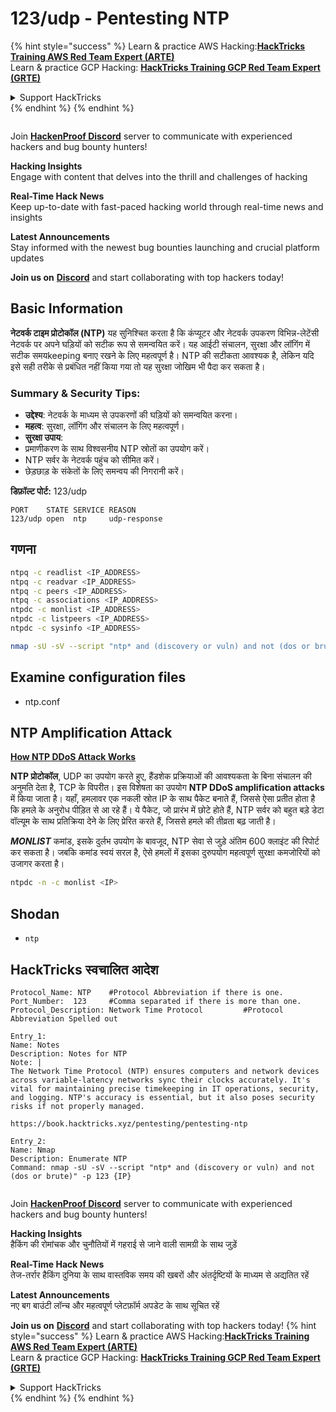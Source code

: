 # 123/udp - Pentesting NTP

{% hint style="success" %}
Learn & practice AWS Hacking:<img src="/.gitbook/assets/arte.png" alt="" data-size="line">[**HackTricks Training AWS Red Team Expert (ARTE)**](https://training.hacktricks.xyz/courses/arte)<img src="/.gitbook/assets/arte.png" alt="" data-size="line">\
Learn & practice GCP Hacking: <img src="/.gitbook/assets/grte.png" alt="" data-size="line">[**HackTricks Training GCP Red Team Expert (GRTE)**<img src="/.gitbook/assets/grte.png" alt="" data-size="line">](https://training.hacktricks.xyz/courses/grte)

<details>

<summary>Support HackTricks</summary>

* Check the [**subscription plans**](https://github.com/sponsors/carlospolop)!
* **Join the** 💬 [**Discord group**](https://discord.gg/hRep4RUj7f) or the [**telegram group**](https://t.me/peass) or **follow** us on **Twitter** 🐦 [**@hacktricks\_live**](https://twitter.com/hacktricks\_live)**.**
* **Share hacking tricks by submitting PRs to the** [**HackTricks**](https://github.com/carlospolop/hacktricks) and [**HackTricks Cloud**](https://github.com/carlospolop/hacktricks-cloud) github repos.

</details>
{% endhint %}
{% endhint %}

<figure><img src="/.gitbook/assets/image.png" alt=""><figcaption></figcaption></figure>

Join [**HackenProof Discord**](https://discord.com/invite/N3FrSbmwdy) server to communicate with experienced hackers and bug bounty hunters!

**Hacking Insights**\
Engage with content that delves into the thrill and challenges of hacking

**Real-Time Hack News**\
Keep up-to-date with fast-paced hacking world through real-time news and insights

**Latest Announcements**\
Stay informed with the newest bug bounties launching and crucial platform updates

**Join us on** [**Discord**](https://discord.com/invite/N3FrSbmwdy) and start collaborating with top hackers today!

## Basic Information

**नेटवर्क टाइम प्रोटोकॉल (NTP)** यह सुनिश्चित करता है कि कंप्यूटर और नेटवर्क उपकरण विभिन्न-लेटेंसी नेटवर्क पर अपने घड़ियों को सटीक रूप से समन्वयित करें। यह आईटी संचालन, सुरक्षा और लॉगिंग में सटीक समयkeeping बनाए रखने के लिए महत्वपूर्ण है। NTP की सटीकता आवश्यक है, लेकिन यदि इसे सही तरीके से प्रबंधित नहीं किया गया तो यह सुरक्षा जोखिम भी पैदा कर सकता है।

### Summary & Security Tips:

* **उद्देश्य**: नेटवर्क के माध्यम से उपकरणों की घड़ियों को समन्वयित करना।
* **महत्व**: सुरक्षा, लॉगिंग और संचालन के लिए महत्वपूर्ण।
* **सुरक्षा उपाय**:
* प्रमाणीकरण के साथ विश्वसनीय NTP स्रोतों का उपयोग करें।
* NTP सर्वर के नेटवर्क पहुंच को सीमित करें।
* छेड़छाड़ के संकेतों के लिए समन्वय की निगरानी करें।

**डिफ़ॉल्ट पोर्ट:** 123/udp
```
PORT    STATE SERVICE REASON
123/udp open  ntp     udp-response
```
## गणना
```bash
ntpq -c readlist <IP_ADDRESS>
ntpq -c readvar <IP_ADDRESS>
ntpq -c peers <IP_ADDRESS>
ntpq -c associations <IP_ADDRESS>
ntpdc -c monlist <IP_ADDRESS>
ntpdc -c listpeers <IP_ADDRESS>
ntpdc -c sysinfo <IP_ADDRESS>
```

```bash
nmap -sU -sV --script "ntp* and (discovery or vuln) and not (dos or brute)" -p 123 <IP>
```
## Examine configuration files

* ntp.conf

## NTP Amplification Attack

[**How NTP DDoS Attack Works**](https://resources.infosecinstitute.com/network-time-protocol-ntp-threats-countermeasures/#gref)

**NTP प्रोटोकॉल**, UDP का उपयोग करते हुए, हैंडशेक प्रक्रियाओं की आवश्यकता के बिना संचालन की अनुमति देता है, TCP के विपरीत। इस विशेषता का उपयोग **NTP DDoS amplification attacks** में किया जाता है। यहाँ, हमलावर एक नकली स्रोत IP के साथ पैकेट बनाते हैं, जिससे ऐसा प्रतीत होता है कि हमले के अनुरोध पीड़ित से आ रहे हैं। ये पैकेट, जो प्रारंभ में छोटे होते हैं, NTP सर्वर को बहुत बड़े डेटा वॉल्यूम के साथ प्रतिक्रिया देने के लिए प्रेरित करते हैं, जिससे हमले की तीव्रता बढ़ जाती है।

_**MONLIST**_ कमांड, इसके दुर्लभ उपयोग के बावजूद, NTP सेवा से जुड़े अंतिम 600 क्लाइंट की रिपोर्ट कर सकता है। जबकि कमांड स्वयं सरल है, ऐसे हमलों में इसका दुरुपयोग महत्वपूर्ण सुरक्षा कमजोरियों को उजागर करता है।
```bash
ntpdc -n -c monlist <IP>
```
## Shodan

* `ntp`

## HackTricks स्वचालित आदेश
```
Protocol_Name: NTP    #Protocol Abbreviation if there is one.
Port_Number:  123     #Comma separated if there is more than one.
Protocol_Description: Network Time Protocol         #Protocol Abbreviation Spelled out

Entry_1:
Name: Notes
Description: Notes for NTP
Note: |
The Network Time Protocol (NTP) ensures computers and network devices across variable-latency networks sync their clocks accurately. It's vital for maintaining precise timekeeping in IT operations, security, and logging. NTP's accuracy is essential, but it also poses security risks if not properly managed.

https://book.hacktricks.xyz/pentesting/pentesting-ntp

Entry_2:
Name: Nmap
Description: Enumerate NTP
Command: nmap -sU -sV --script "ntp* and (discovery or vuln) and not (dos or brute)" -p 123 {IP}
```
<figure><img src="/.gitbook/assets/image.png" alt=""><figcaption></figcaption></figure>

Join [**HackenProof Discord**](https://discord.com/invite/N3FrSbmwdy) server to communicate with experienced hackers and bug bounty hunters!

**Hacking Insights**\
हैकिंग की रोमांचक और चुनौतियों में गहराई से जाने वाली सामग्री के साथ जुड़ें

**Real-Time Hack News**\
तेज-तर्रार हैकिंग दुनिया के साथ वास्तविक समय की खबरों और अंतर्दृष्टियों के माध्यम से अद्यतित रहें

**Latest Announcements**\
नए बग बाउंटी लॉन्च और महत्वपूर्ण प्लेटफ़ॉर्म अपडेट के साथ सूचित रहें

**Join us on** [**Discord**](https://discord.com/invite/N3FrSbmwdy) and start collaborating with top hackers today!
{% hint style="success" %}
Learn & practice AWS Hacking:<img src="/.gitbook/assets/arte.png" alt="" data-size="line">[**HackTricks Training AWS Red Team Expert (ARTE)**](https://training.hacktricks.xyz/courses/arte)<img src="/.gitbook/assets/arte.png" alt="" data-size="line">\
Learn & practice GCP Hacking: <img src="/.gitbook/assets/grte.png" alt="" data-size="line">[**HackTricks Training GCP Red Team Expert (GRTE)**<img src="/.gitbook/assets/grte.png" alt="" data-size="line">](https://training.hacktricks.xyz/courses/grte)

<details>

<summary>Support HackTricks</summary>

* Check the [**subscription plans**](https://github.com/sponsors/carlospolop)!
* **Join the** 💬 [**Discord group**](https://discord.gg/hRep4RUj7f) or the [**telegram group**](https://t.me/peass) or **follow** us on **Twitter** 🐦 [**@hacktricks\_live**](https://twitter.com/hacktricks\_live)**.**
* **Share hacking tricks by submitting PRs to the** [**HackTricks**](https://github.com/carlospolop/hacktricks) and [**HackTricks Cloud**](https://github.com/carlospolop/hacktricks-cloud) github repos.

</details>
{% endhint %}
</details>
{% endhint %}
